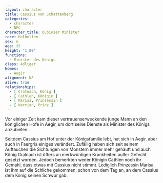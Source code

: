 ```yaml
---
layout: character
title: Cassius von Schattenberg
categories:
  - character
  - NPC
character_title: Dubioser Minister
race: Halbelfen
sex: m
age: 35
height: "1,89"
functions:
  - Minister des Königs
class: Adliger
homes:
  - Aegir
alignment: NE
alive: true
relationships:
  - [ Gralnach, König ]
  - [ Cathlen, Königin ]
  - [ Marisa, Prinzessin ]
  - [ Narcian, Prinz ]
---
```


Vor einiger Zeit kam dieser vertrauenserweckende junge Mann an den königlichen Hofe in Aegir, um dort seine Dienste als
Minister des Königs anzubieten.

Seitdem Cassius am Hof unter der Königsfamilie lebt, hat sich in Aegir, aber auch in Faergria einiges verändert.
Zufällig haben sich seit seinem Auftauchen die Sichtungen von Monstern immer mehr gehäuft und auch König Gralnach ist
öfters an merkwürdigen Krankheiten außer Gefecht gesetzt worden. Jedoch bemerkten weder Königin Cathlen noch ihr Gemahl,
dass etwas mit Cassius nicht stimmt. Lediglich Prinzessin Marisa ist ihm auf die Schliche gekommen; schon von dem Tag
an, an dem Cassius dem König seinen Schwur gab.